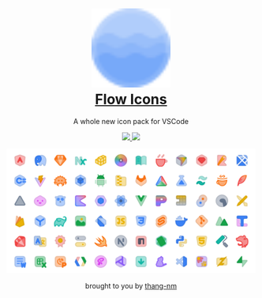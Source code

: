 <h1 align="center">
  <img src="https://raw.githubusercontent.com/thang-nm/Flow-Icons/main/logo.svg" width="160" alt="Flow Icons"/><br/>
  <a href="https://marketplace.visualstudio.com/items?itemName=thang-nm.flow-icons">Flow Icons</a>
</h1>

<p align="center">
  A whole new icon pack for VSCode
</p>

<p align="center">
  <a target="_blank" href="https://marketplace.visualstudio.com/items?itemName=thang-nm.flow-icons">
    <img src="https://img.shields.io/badge/Download_at-Marketplace-blue?colorA=363a4f&colorB=93c5fd&style=for-the-badge">
  </a>
  <a target="_blank" href="https://flow-icons.pages.dev">
    <img src="https://img.shields.io/badge/Get_full-Flow_Icons-blue?colorA=363a4f&colorB=c4b5fd&style=for-the-badge">
  </a>
</p>

<p align="center">
  <picture>
    <source media="(prefers-color-scheme: dark)" srcset="https://raw.githubusercontent.com/thang-nm/Flow-Icons/main/preview.png">
    <img width="640" src="https://raw.githubusercontent.com/thang-nm/Flow-Icons/main/preview_light.png">
  </picture>
</p>

<p align="center">
  brought to you by <a href="https://x.com/thang_nm" target="_blank">thang-nm</a>
</p>
